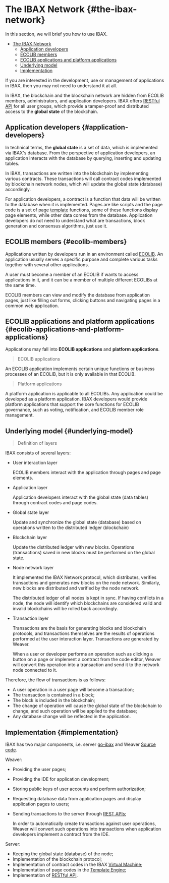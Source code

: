 # The IBAX Network {#the-ibax-network}

In this section, we will brief you how to use IBAX.

- [The IBAX Network](#the-ibax-network)
  - [Application developers](#application-developers)
  - [ECOLIB members](#ecolib-members)
  - [ECOLIB applications and platform applications](#ecolib-applications-and-platform-applications)
  - [Underlying model](#underlying-model)
  - [Implementation](#implementation)

If you are interested in the development, use or management of applications in IBAX, then you may not need to understand it at all.

In IBAX, the blockchain and the blockchain network are hidden from ECOLIB members, administrators, and application developers. IBAX offers [RESTful API](../reference/api2.md) for all user groups, which provide a tamper-proof and distributed access to the **global state** of the blockchain.

## Application developers {#application-developers}

In technical terms, the **global state** is a set of data, which is implemented via IBAX's database. From the perspective of application developers, an application interacts with the database by querying, inserting and updating tables.

In IBAX, transactions are written into the blockchain by implementing various contracts. These transactions will call contract codes implemented by blockchain network nodes, which will update the global state (database) accordingly.

For application developers, a contract is a function that data will be written to the database when it is implemented. Pages are like scripts and the page code is a set of page [template](../topics/templates2.md) functions, some of these functions display page elements, while other data comes from the database. Application developers do not need to understand what are transactions, block generation and consensus algorithms, just use it.

## ECOLIB members {#ecolib-members}

Applications written by developers run in an environment called [ECOLIB](thesaurus.md#ecolib). An application usually serves a specific purpose and complete various tasks together with several other applications.

A user must become a member of an ECOLIB if wants to access applications in it, and it can be a member of multiple different ECOLIBs at the same time.

ECOLIB members can view and modify the database from application pages, just like filling out forms, clicking buttons and navigating pages in a common web application.

## ECOLIB applications and platform applications {#ecolib-applications-and-platform-applications}

Applications may fall into **ECOLIB applications** and **platform applications**.

> ECOLIB applications

An ECOLIB application implements certain unique functions or business processes of an ECOLIB, but it is only available in that ECOLIB.

> Platform applications

A platform application is applicable to all ECOLIBs. Any application could be developed as a platform application. IBAX developers would provide platform applications that support the core functions for ECOLIB governance, such as voting, notification, and ECOLIB member role management.

## Underlying model {#underlying-model}

> Definition of layers

IBAX consists of several layers:

- User interaction layer

  ECOLIB members interact with the application through pages and page elements.

- Application layer

  Application developers interact with the global state (data tables) through contract codes and page codes.

- Global state layer

  Update and synchronize the global state (database) based on operations written to the distributed ledger (blockchain)

- Blockchain layer

  Update the distributed ledger with new blocks. Operations (transactions) saved in new blocks must be performed on the global state.

- Node network layer

  It implemented the IBAX Network protocol, which distributes, verifies transactions and generates new blocks on the node network. Similarly, new blocks are distributed and verified by the node network.

  The distributed ledger of all nodes is kept in sync. If having conflicts in a node, the node will identify which blockchains are considered valid and invalid blockchains will be rolled back accordingly.

- Transaction layer

  Transactions are the basis for generating blocks and blockchain protocols, and transactions themselves are the results of operations performed at the user interaction layer. Transactions are generated by Weaver.

  When a user or developer performs an operation such as clicking a button on a page or implement a contract from the code editor, Weaver will convert this operation into a transaction and send it to the network node connected to it.

Therefore, the flow of transactions is as follows:

- A user operation in a user page will become a transaction;
- The transaction is contained in a block;
- The block is included in the blockchain;
- The change of operation will cause the global state of the blockchain to change, and such operation will be applied to the database;
- Any database change will be reflected in the application.

## Implementation {#implementation}

IBAX has two major components, i.e. server [go-ibax](https://github.com/IBAX-io/go-ibax) and Weaver [Source code](https://github.com/IBAX-io/weaver).

Weaver:

- Providing the user pages;

- Providing the IDE for application development;

- Storing public keys of user accounts and perform authorization;

- Requesting database data from application pages and display application pages to users;

- Sending transactions to the server through [REST APIs](../reference/api2.md);

  In order to automatically create transactions against user operations, Weaver will convert such operations into transactions when application developers implement a contract from the IDE.

Server:

- Keeping the global state (database) of the node;
- Implementation of the blockchain protocol;
- Implementation of contract codes in the IBAX [Virtual Machine](../topics/vm.md);
- Implementation of page codes in the [Template Engine](../topics/templates2.md);
- Implementation of [RESTful API](../reference/api2.md).
